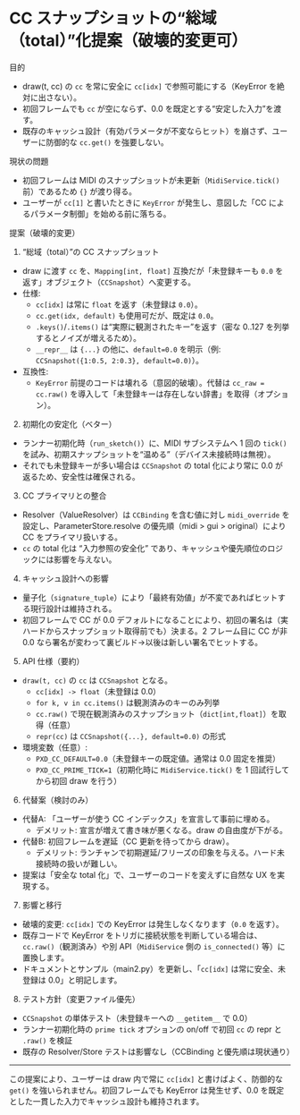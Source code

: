 # CC スナップショットの“総域（total）”化提案（破壊的変更可）

目的
- draw(t, cc) の `cc` を常に安全に `cc[idx]` で参照可能にする（KeyError を絶対に出さない）。
- 初回フレームでも `cc` が空にならず、0.0 を既定とする“安定した入力”を渡す。
- 既存のキャッシュ設計（有効パラメータが不変ならヒット）を崩さず、ユーザーに防御的な `cc.get()` を強要しない。

現状の問題
- 初回フレームは MIDI のスナップショットが未更新（`MidiService.tick()` 前）であるため `{}` が渡り得る。
- ユーザーが `cc[1]` と書いたときに `KeyError` が発生し、意図した「CC によるパラメータ制御」を始める前に落ちる。

提案（破壊的変更）
1) “総域（total）”の CC スナップショット
- draw に渡す `cc` を、`Mapping[int, float]` 互換だが「未登録キーも `0.0` を返す」オブジェクト（`CCSnapshot`）へ変更する。
- 仕様:
  - `cc[idx]` は常に `float` を返す（未登録は `0.0`）。
  - `cc.get(idx, default)` も使用可だが、既定は `0.0`。
  - `.keys()`/`.items()` は“実際に観測されたキー”を返す（密な 0..127 を列挙するとノイズが増えるため）。
  - `__repr__` は `{...}` の他に、`default=0.0` を明示（例: `CCSnapshot({1:0.5, 2:0.3}, default=0.0)`）。
- 互換性:
  - `KeyError` 前提のコードは壊れる（意図的破壊）。代替は `cc_raw = cc.raw()` を導入して「未登録キーは存在しない辞書」を取得（オプション）。

2) 初期化の安定化（ベター）
- ランナー初期化時（`run_sketch()`）に、MIDI サブシステムへ 1 回の `tick()` を試み、初期スナップショットを“温める”（デバイス未接続時は無視）。
- それでも未登録キーが多い場合は `CCSnapshot` の total 化により常に 0.0 が返るため、安全性は確保される。

3) CC プライマリとの整合
- Resolver（ValueResolver）は `CCBinding` を含む値に対し `midi_override` を設定し、ParameterStore.resolve の優先順（midi > gui > original）により CC をプライマリ扱いする。
- `cc` の total 化は “入力参照の安全化” であり、キャッシュや優先順位のロジックには影響を与えない。

4) キャッシュ設計への影響
- 量子化（`signature_tuple`）により「最終有効値」が不変であればヒットする現行設計は維持される。
- 初回フレームで CC が 0.0 デフォルトになることにより、初回の署名は（実ハードからスナップショット取得前でも）決まる。2 フレーム目に CC が非 0.0 なら署名が変わって裏ビルド→以後は新しい署名でヒットする。

5) API 仕様（要約）
- `draw(t, cc)` の `cc` は `CCSnapshot` となる。
  - `cc[idx] -> float`（未登録は 0.0）
  - `for k, v in cc.items()` は観測済みのキーのみ列挙
  - `cc.raw()` で現在観測済みのスナップショット（`dict[int,float]`）を取得（任意）
  - `repr(cc)` は `CCSnapshot({...}, default=0.0)` の形式
- 環境変数（任意）:
  - `PXD_CC_DEFAULT=0.0`（未登録キーの既定値。通常は 0.0 固定を推奨）
  - `PXD_CC_PRIME_TICK=1`（初期化時に `MidiService.tick()` を 1 回試行してから初回 draw を行う）

6) 代替案（検討のみ）
- 代替A: 「ユーザーが使う CC インデックス」を宣言して事前に埋める。
  - デメリット: 宣言が増えて書き味が悪くなる。draw の自由度が下がる。
- 代替B: 初回フレームを遅延（CC 更新を待ってから draw）。
  - デメリット: ランチャンで初期遅延/フリーズの印象を与える。ハード未接続時の扱いが難しい。
- 提案は「安全な total 化」で、ユーザーのコードを変えずに自然な UX を実現する。

7) 影響と移行
- 破壊的変更: `cc[idx]` での KeyError は発生しなくなります（`0.0` を返す）。
- 既存コードで KeyError をトリガに接続状態を判断している場合は、`cc.raw()`（観測済み）や別 API（`MidiService` 側の `is_connected()` 等）に置換します。
- ドキュメントとサンプル（main2.py）を更新し、「`cc[idx]` は常に安全、未登録は 0.0」と明記します。

8) テスト方針（変更ファイル優先）
- `CCSnapshot` の単体テスト（未登録キーへの `__getitem__` で 0.0）
- ランナー初期化時の `prime tick` オプションの on/off で初回 `cc` の repr と `.raw()` を検証
- 既存の Resolver/Store テストは影響なし（CCBinding と優先順は現状通り）

---
この提案により、ユーザーは draw 内で常に `cc[idx]` と書けばよく、防御的な `get()` を強いられません。初回フレームでも KeyError は発生せず、0.0 を既定とした一貫した入力でキャッシュ設計も維持されます。

